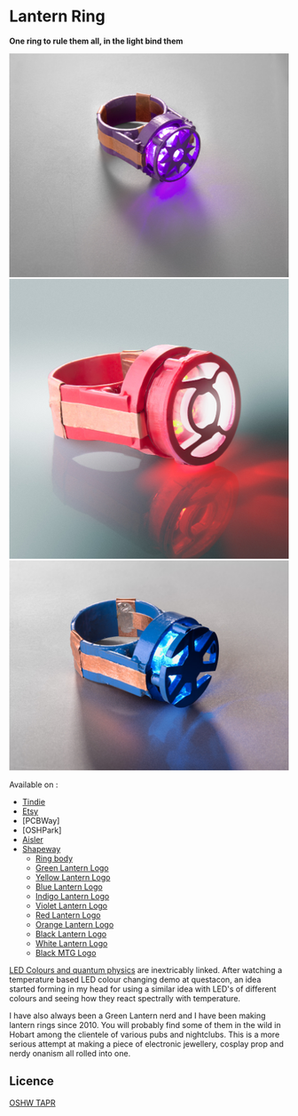 # Lantern Ring

**One ring to rule them all, in the light bind them**

![Purple Ring](docs/ring_purple.jpg)
![Red Ring](docs/red_ring.jpg)
![Blue Ring](docs/ring_blue.jpg)

Available on :
- [Tindie](https://www.tindie.com/products/whatnick/lantern-rings/)
- [Etsy](https://www.etsy.com/au/listing/1365896916/lantern-corps-cosplay-ring-with)
- [PCBWay]
- [OSHPark]
- [Aisler](https://aisler.net/p/UOBXJDJP)
- [Shapeway](https://www.shapeways.com/shops/whatnick)
  - [Ring body](https://www.shapeways.com/product/PLQWLUV6V/lantern-ring-body?optionId=251926151&li=shop-inventory)
  - [Green Lantern Logo](https://www.shapeways.com/product/PLQWLUV6V/lantern-ring-body?optionId=251926155&li=shop-inventory)
  - [Yellow Lantern Logo](https://www.shapeways.com/product/87AK6SYQN/yellow-fear-lanterns-logo-from-dc-universe?optionId=253809626&li=shops)
  - [Blue Lantern Logo](https://www.shapeways.com/product/LDGX3RYWW/hope-lanterns-logo-from-dc-universe?optionId=253809602&li=shops)
  - [Indigo Lantern Logo](https://www.shapeways.com/product/RX6YYCM8E/indigo-empathy-logo-from-dc-universe?optionId=253810127&li=shops)
  - [Violet Lantern Logo](https://www.shapeways.com/product/Q4ZM3RG58/purple-love-lanterns-logo?optionId=253810197&li=shops)
  - [Red Lantern Logo](https://www.shapeways.com/product/2T2WC596J/red-rage-lanterns-logo?optionId=253810042&li=shops)
  - [Orange Lantern Logo](https://www.shapeways.com/product/XHF33N3QN/orange-avarice-lanterns-logo?optionId=253810121&li=shops)
  - [Black Lantern Logo](https://www.shapeways.com/product/NEF64B7SB/lantern-ring-life-and-death)
  - [White Lantern Logo](https://www.shapeways.com/product/NEF64B7SB/lantern-ring-life-and-death)
  - [Black MTG Logo](https://www.shapeways.com/product/NJ25J3LPM/magic-the-gathering-black-mana-logo?optionId=253809132)

[LED Colours and quantum physics](https://www.forbes.com/sites/chadorzel/2019/07/01/the-mostly-quantum-physics-of-making-colors/?sh=2ce5846e3953) are inextricably linked.
After watching a temperature based LED colour changing demo at questacon, an idea started forming in my head for using a similar idea with LED's of different colours and seeing how they
react spectrally with temperature.

I have also always been a Green Lantern nerd and I have been making lantern rings since 2010. You will probably find some of them in the wild in Hobart among the clientele of various
pubs and nightclubs. This is a more serious attempt at making a piece of electronic jewellery, cosplay prop and nerdy onanism all rolled into one.

## Licence

[OSHW TAPR](https://tapr.org/the-tapr-open-hardware-license/)
